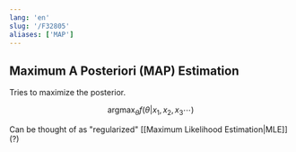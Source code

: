 ```yaml
---
lang: 'en'
slug: '/F32805'
aliases: ['MAP']
---
```


## Maximum A Posteriori (MAP) Estimation

Tries to maximize the posterior.

$$
\text{argmax}_\theta f(\theta | x_1, x_2, x_3 \cdots)
$$

Can be thought of as "regularized" [[Maximum Likelihood Estimation|MLE]] (?)
